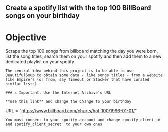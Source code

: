 ## Create a spotify list with the top 100 BillBoard songs on your birthday

# Objective

Scrape the top 100 songs from billboard matching the day you were born, list the song titles, search them on your spotify and then add them to a new dedicated playlist on your spotify

```
The central idea behind this project is to be able to use BeautifulSoup to obtain some data - like songs titles - from a website like Empire's (or from, say Timeout or Stacker that have curated similar lists). 

### ⚠️ Important: Use the Internet Archive's URL

**use this link** and change the change to your birthday
```
URL = "https://www.billboard.com/charts/hot-100/1996-01-01/"
```
You must connect to your spotify account and change spotify_client_id and spotify_client_secret  to your own ones
```
